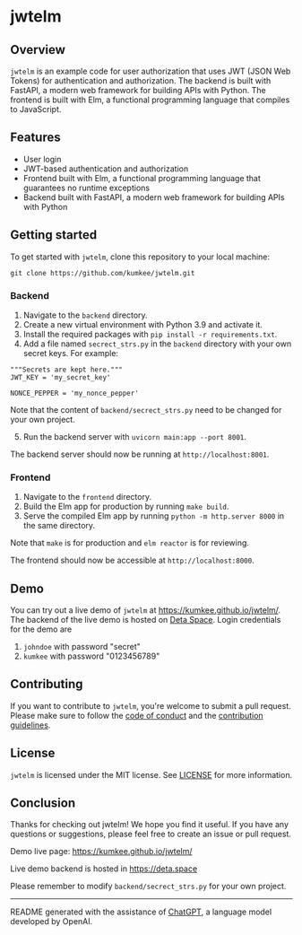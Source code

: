 # jwtelm

## Overview

`jwtelm` is an example code for user authorization that uses JWT (JSON Web Tokens) for authentication and authorization. The backend is built with FastAPI, a modern web framework for building APIs with Python. The frontend is built with Elm, a functional programming language that compiles to JavaScript.

## Features

- User login
- JWT-based authentication and authorization
- Frontend built with Elm, a functional programming language that guarantees no runtime exceptions
- Backend built with FastAPI, a modern web framework for building APIs with Python

## Getting started

To get started with `jwtelm`, clone this repository to your local machine:

```git clone https://github.com/kumkee/jwtelm.git```


### Backend

1. Navigate to the `backend` directory.
2. Create a new virtual environment with Python 3.9 and activate it.
3. Install the required packages with `pip install -r requirements.txt`.
4. Add a file named `secrect_strs.py` in the `backend` directory with your own secret keys. For example:

```
"""Secrets are kept here."""
JWT_KEY = 'my_secret_key'

NONCE_PEPPER = 'my_nonce_pepper'
```


Note that the content of `backend/secrect_strs.py` need to be changed for your own project.

5. Run the backend server with `uvicorn main:app --port 8001`.

The backend server should now be running at `http://localhost:8001`.

### Frontend

1. Navigate to the `frontend` directory.
2. Build the Elm app for production by running `make build`.
3. Serve the compiled Elm app by running `python -m http.server 8000` in the same directory.

Note that `make` is for production and `elm reactor` is for reviewing.

The frontend should now be accessible at `http://localhost:8000`.


## Demo

You can try out a live demo of `jwtelm` at https://kumkee.github.io/jwtelm/. The backend of the live demo is hosted on [Deta Space](https://deta.space/). Login credentials for the demo are
1. `johndoe` with password "secret"
2. `kumkee` with password "0123456789" 

## Contributing

If you want to contribute to `jwtelm`, you're welcome to submit a pull request. Please make sure to follow the [code of conduct](CODE_OF_CONDUCT.md) and the [contribution guidelines](CONTRIBUTING.md).

## License

`jwtelm` is licensed under the MIT license. See [LICENSE](LICENSE) for more information.

## Conclusion

Thanks for checking out jwtelm! We hope you find it useful. If you have any questions or suggestions, please feel free to create an issue or pull request.

Demo live page: https://kumkee.github.io/jwtelm/

Live demo backend is hosted in https://deta.space

Please remember to modify `backend/secrect_strs.py` for your own project.

---

README generated with the assistance of [ChatGPT](https://github.com/Chandrahas-Tripathi/ChatGPT), a language model developed by OpenAI.

